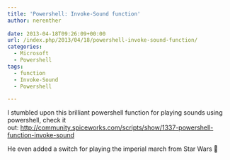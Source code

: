 ```yaml
---
title: 'Powershell: Invoke-Sound function'
author: nerenther
 
date: 2013-04-18T09:26:09+00:00
url: /index.php/2013/04/18/powershell-invoke-sound-function/
categories:
  - Microsoft
  - Powershell
tags:
  - function
  - Invoke-Sound
  - Powershell

---
```

I stumbled upon this brilliant powershell function for playing sounds using powershell, check it out: <a href="http://community.spiceworks.com/scripts/show/1337-powershell-function-invoke-sound" target="_blank" rel="noopener">http://community.spiceworks.com/scripts/show/1337-powershell-function-invoke-sound</a>

He even added a switch for playing the imperial march from Star Wars 🙂

&nbsp;

&nbsp;